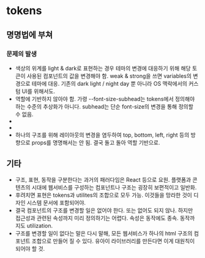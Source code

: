# tokens

## 명명법에 부쳐
### 문제의 발생
- 색상의 위계를 light & dark로 표현하는 경우 테마의 변경에 대응하기 위해 해당 토큰이 사용된 컴포넌트의 값을 변경해야 함. weak & strong을 쓰면 variables의 변경으로 테마에 대응. 기존의 dark light / night day 뿐 아니라 OS 맥락에서의 커스텀 UI를 위해서도.
- 역할에 기반하지 않아야 함. 가령 --font-size-subhead는 tokens에서 정의해야 하는 수준의 추상화가 아니다. subhead는 단순 font-size의 변경을 통해 정의할 수 없음.
-
-
- 하나의 구조를 위해 레이아웃의 변경을 염두하여 top, bottom, left, right 등의 방향으로 props를 명명해서는 안 됨. 결국 돌고 돌아 역할 기반으로.


## 기타
- 구조, 표현, 동작을 구분한다는 과거의 패러다임은 React 등으로 요원. 플랫폼과 콘텐츠의 시대에 웹서비스를 구성하는 컴포넌트나 구조는 굉장히 보편적이고 일반화.
- 후려치면 표현은 tokens과 utilites의 조합으로 모두 가능. 이것들을 망라한 것이 디자인 시스템 문서에 포함되어야.
- 결국 컴포넌트의 구조를 변경할 일은 없어야 한다. 또는 없어도 되지 않나. 하지만 접근성과 관련된 속성까지 미리 정의하기는 어렵다. 속성은 동작에도 종속. 동작까지도 utilization.
- 구조를 변경할 일이 없다는 말은 다시 말해, 모든 웹서비스가 하나의 html 구조의 컴포넌트 조합으로 만들어 질 수 있다. 유아이 라이브러리를 만든다면 이게 대원칙이 되어야 할 것.
